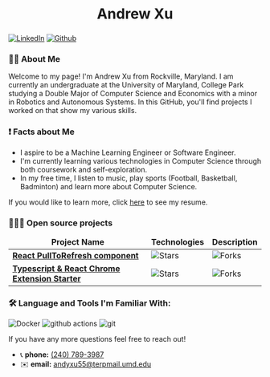 <h1 align="center">Andrew Xu</h1>

###

<p>
	<a href="https://www.linkedin.com/in/andrewyexu/" target="_blank"><img alt="LinkedIn" src="https://img.shields.io/badge/linkedin-%230077B5.svg?&style=for-the-badge&logo=linkedin&logoColor=white" /></a>
	<a href="https://github.com/AndrewXu55" target="_blank"><img alt="Github" src="https://img.shields.io/badge/GitHub-%2312100E.svg?&style=for-the-badge&logo=Github&logoColor=white" /></a>
</p>

<h3 align="left"> 🧑🏻 About Me</h3>

Welcome to my page! I'm Andrew Xu from Rockville, Maryland. I am currently an undergraduate at the University of Maryland, College Park studying a Double Major of Computer Science and Economics with a minor in Robotics and Autonomous Systems. In this GitHub, you'll find projects I worked on that show my various skills.


### ❗️ Facts about Me
- I aspire to be a Machine Learning Engineer or Software Engineer.
- I'm currently learning various technologies in Computer Science through both coursework and self-exploration.
- In my free time, I listen to music, play sports (Football, Basketball, Badminton) and learn more about Computer Science.
  
If you would like to learn more, click [here](https://github.com/AndrewXu55/AndrewXu55/blob/main/Andrew_Xu_Resume.pdf) to see my resume.

### 🧑🏻‍💻 Open source projects
<table>
	<thead align="center">
		<tr border: none;>
			<td><b> Project Name </b></td>
      		<td><b> Technologies </b></td>
      		<td><b> Description </b></td>
    	</tr>
  	</thead>
  	<tbody>
    	<tr>
      		<td><a href="https://github.com/thmsgbrt/react-simple-pull-to-refresh"><b>React PullToRefresh component</b></a></td>
      		<td><img alt="Stars" src="https://img.shields.io/github/stars/thmsgbrt/react-simple-pull-to-refresh?style=flat-square&labelColor=343b41"/></td>
      		<td><img alt="Forks" src="https://img.shields.io/github/forks/thmsgbrt/react-simple-pull-to-refresh?style=flat-square&labelColor=343b41"/></td>
    	</tr>
		<tr>
      		<td><a href="https://github.com/thmsgbrt/Chrome-Extension-with-React-and-Typescript-Starter-Pack"><b>Typescript & React Chrome Extension Starter</b></a></td>
      		<td><img alt="Stars" src="https://img.shields.io/github/stars/thmsgbrt/Chrome-Extension-with-React-and-Typescript-Starter-Pack?style=flat-square&labelColor=343b41"/></td>
      		<td><img alt="Forks" src="https://img.shields.io/github/forks/thmsgbrt/Chrome-Extension-with-React-and-Typescript-Starter-Pack?style=flat-square&labelColor=343b41"/></td>
    	</tr>
	</tbody>
</table>

### 🛠 Language and Tools I'm Familiar With:
<p>
	<img alt="Docker" src="https://img.shields.io/badge/-Docker-46a2f1?style=flat-square&logo=docker&logoColor=white" />
  	<img alt="github actions" src="https://img.shields.io/badge/-Github_Actions-2088FF?style=flat-square&logo=github-actions&logoColor=white" />
  	<img alt="git" src="https://img.shields.io/badge/-Git-F05032?style=flat-square&logo=git&logoColor=white" />
</p>

If you have any more questions feel free to reach out!
- 📞 **phone:** <a href="tel:+12407893987"> (240) 789-3987</a>
- ✉️ **email:** <a href="andyxu55@terpmail.umd.edu">andyxu55@terpmail.umd.edu</a>
